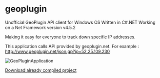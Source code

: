 # geoplugin
Unofficial GeoPlugin API client for Windows OS Written in C#.NET
Working on a Net Framework version v4.5.2

Making it easy for everyone to track down specific IP addresses.

This application calls API provided by geoplugin.net. For example : http://www.geoplugin.net/json.gp?ip=52.25.109.230

![GeoPluginApplication](https://i.ibb.co/qJKdnbZ/app.png "Photo of application")

[Download already compiled project](https://github.com/jolovicsharp/geoplugin/releases)
